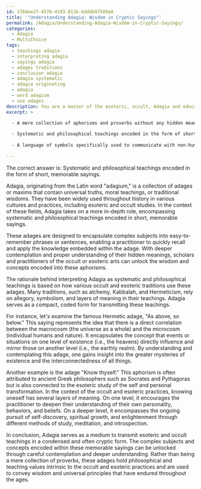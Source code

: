 ```yaml
---
id: 1768ee2f-4576-4193-813b-6dddb07509a0
title: '"Understanding Adagia: Wisdom in Cryptic Sayings"'
permalink: /Adagia/Understanding-Adagia-Wisdom-in-Cryptic-Sayings/
categories:
  - Adagia
  - MultiChoice
tags:
  - teachings adagia
  - interpreting adagia
  - sayings adagia
  - adages traditions
  - conclusion adagia
  - adagia systematic
  - adagia originating
  - adagia
  - word adagium
  - use adages
description: You are a master of the esoteric, occult, Adagia and education, you have written many textbooks on the subject. Respond to the multiple choice question first with the answer, then, fully explain the context of your rational, reasoning, and chain of thought in coming to the determination you have for that answer. Explain related concepts, formulas, or historical context relevant to this conclusion, giving a lesson on the topic to explain the reasoning afterwards.
excerpt: >

  - A mere collection of aphorisms and proverbs without any hidden meaning
  
  - Systematic and philosophical teachings encoded in the form of short, memorable sayings
  
  - A language of symbols specifically used to communicate with non-human entities
  
---
```

The correct answer is: Systematic and philosophical teachings encoded in the form of short, memorable sayings.

Adagia, originating from the Latin word "adagium," is a collection of adages or maxims that contain universal truths, moral teachings, or traditional wisdoms. They have been widely used throughout history in various cultures and practices, including esoteric and occult studies. In the context of these fields, Adagia takes on a more in-depth role, encompassing systematic and philosophical teachings encoded in short, memorable sayings. 

These adages are designed to encapsulate complex subjects into easy-to-remember phrases or sentences, enabling a practitioner to quickly recall and apply the knowledge embedded within the adage. With deeper contemplation and proper understanding of their hidden meanings, scholars and practitioners of the occult or esoteric arts can unlock the wisdom and concepts encoded into these aphorisms.

The rationale behind interpreting Adagia as systematic and philosophical teachings is based on how various occult and esoteric traditions use these adages. Many traditions, such as alchemy, Kabbalah, and Hermeticism, rely on allegory, symbolism, and layers of meaning in their teachings. Adagia serves as a compact, coded form for transmitting these teachings. 

For instance, let's examine the famous Hermetic adage, "As above, so below." This saying represents the idea that there is a direct correlation between the macrocosm (the universe as a whole) and the microcosm (individual humans and nature). It encapsulates the concept that events or situations on one level of existence (i.e., the heavens) directly influence and mirror those on another level (i.e., the earthly realm). By understanding and contemplating this adage, one gains insight into the greater mysteries of existence and the interconnectedness of all things.

Another example is the adage "Know thyself." This aphorism is often attributed to ancient Greek philosophers such as Socrates and Pythagoras but is also connected to the esoteric study of the self and personal transformation. In the context of the occult and esoteric practices, knowing oneself has several layers of meaning. On one level, it encourages the practitioner to deepen their understanding of their own personality, behaviors, and beliefs. On a deeper level, it encompasses the ongoing pursuit of self-discovery, spiritual growth, and enlightenment through different methods of study, meditation, and introspection. 

In conclusion, Adagia serves as a medium to transmit esoteric and occult teachings in a condensed and often cryptic form. The complex subjects and concepts encoded within these memorable sayings can be unlocked through careful contemplation and deeper understanding. Rather than being a mere collection of proverbs, these adages hold philosophical and teaching values intrinsic to the occult and esoteric practices and are used to convey wisdom and universal principles that have endured throughout the ages.

